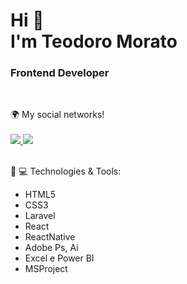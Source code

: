 <h1>Hi 👋 </br>
 I'm Teodoro Morato</h1>
<h3>Frontend Developer</h3></br>


🌍 My social networks! </br></br>
<a href="https://www.linkedin.com/in/teodoro-morato-785ab5b5/"> <img src="https://img.shields.io/badge/linkedin-%230077B5.svg?&style=for-the-badge&logo=linkedin&logoColor=white" /> </a>
<a href="https://www.instagram.com/teodoro_morato/">  <img src = "https://img.shields.io/badge/instagram-%23E4405F.svg?&style=for-the-badge&logo=instagram&logoColor=white"> </a> </br></br>


:rocket: :computer: Technologies & Tools:
* HTML5
* CSS3
* Laravel
* React
* ReactNative
* Adobe Ps, Ai
* Excel e Power BI
* MSProject

